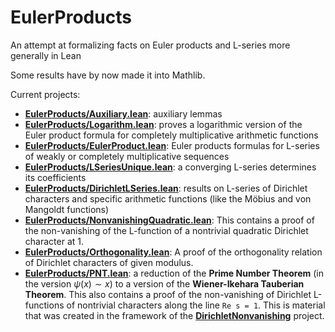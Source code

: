 # EulerProducts

An attempt at formalizing facts on Euler products and L-series more generally in Lean

Some results have by now made it into Mathlib.

Current projects:
* [__EulerProducts/Auxiliary.lean__](EulerProducts/Auxiliary.lean):
  auxiliary lemmas
* [__EulerProducts/Logarithm.lean__](EulerProducts/blob/main/EulerProducts/Logarithm.lean):
  proves a logarithmic version of the Euler product formula for completely multiplicative 
  arithmetic functions
* [__EulerProducts/EulerProduct.lean__](EulerProducts/blob/main/EulerProducts/EulerProduct.lean):
  Euler products formulas for L-series of weakly or completely multiplicative sequences
* [__EulerProducts/LSeriesUnique.lean__](EulerProducts/blob/main/EulerProducts/LSeriesUnique.lean):
  a converging L-series determines its coefficients
* [__EulerProducts/DirichletLSeries.lean__](EulerProducts/blob/main/EulerProducts/DirichletLSeries.lean):
  results on L-series of Dirichlet characters and specific arithmetic functions (like the Möbius and
  von Mangoldt functions)
* [__EulerProducts/NonvanishingQuadratic.lean__](EulerProducts/blob/main/EulerProducts/NonvanishingQuadratic.lean):
  This contains a proof of the non-vanishing of the L-function of a nontrivial quadratic
  Dirichlet character at 1.
* [__EulerProducts/Orthogonality.lean__](EulerProducts/blob/main/EulerProducts/Orthogonality.lean):
  A proof of the orthogonality relation of Dirichlet characters of given modulus.
* [__EulerProducts/PNT.lean__](EulerProducts/blob/main/EulerProducts/PNT.lean):
  a reduction of the __Prime Number Theorem__ (in the version $\psi(x) \sim x$) to a version of the
  __Wiener-Ikehara Tauberian Theorem__. This also contains a proof of the non-vanishing
  of Dirichlet L-functions of nontrivial characters along the line `Re s = 1`. This is material
  that was created in the framework of the [__DirichletNonvanishing__](https://github.com/CBirkbeck/DirichletNonvanishing) project.
